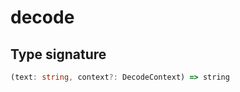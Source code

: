 # decode

## Type signature

<!-- prettier-ignore-start -->
```typescript
(text: string, context?: DecodeContext) => string
```
<!-- prettier-ignore-end -->
